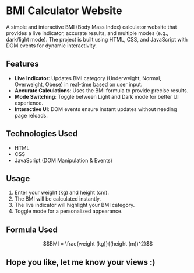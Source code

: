 # BMI Calculator Website

A simple and interactive BMI (Body Mass Index) calculator website that provides a live indicator, accurate results, and multiple modes (e.g., dark/light mode). The project is built using HTML, CSS, and JavaScript with DOM events for dynamic interactivity.

## Features

- **Live Indicator**: Updates BMI category (Underweight, Normal, Overweight, Obese) in real-time based on user input.
- **Accurate Calculations**: Uses the BMI formula to provide precise results.
- **Mode Switching**: Toggle between Light and Dark mode for better UI experience.
- **Interactive UI**: DOM events ensure instant updates without needing page reloads.

## Technologies Used

- HTML
- CSS
- JavaScript (DOM Manipulation & Events)

## Usage

1. Enter your weight (kg) and height (cm).
2. The BMI will be calculated instantly.
3. The live indicator will highlight your BMI category.
4. Toggle mode for a personalized appearance.

## Formula Used

```math
BMI = \frac{weight (kg)}{(height (m))^2}
```
## Hope you like, let me know your views :)
